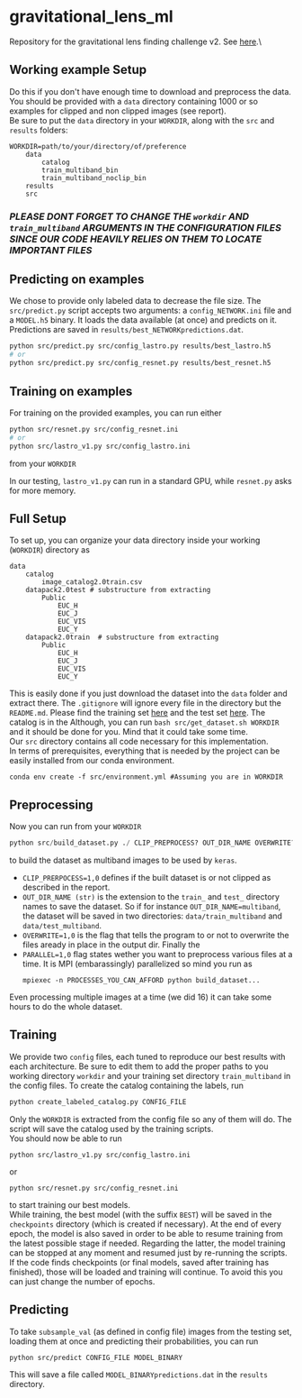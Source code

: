 # gravitational_lens_ml
Repository for the gravitational lens finding challenge v2. See [here](http://metcalf1.difa.unibo.it/blf-portal/gg_challenge.html).\

## Working example Setup

Do this if you don't have enough time to download and preprocess the data. You should be provided with a `data` directory containing 1000 or so examples for clipped and non clipped images (see report).\
Be sure to put the `data` directory in your `WORKDIR`, along with the `src` and `results` folders:
```
WORKDIR=path/to/your/directory/of/preference
	data
		catalog
		train_multiband_bin
		train_multiband_noclip_bin
	results
	src
```
### *PLEASE DONT FORGET TO CHANGE  THE `workdir` AND `train_multiband` ARGUMENTS IN THE CONFIGURATION FILES SINCE OUR CODE HEAVILY RELIES ON THEM TO LOCATE IMPORTANT FILES*

## Predicting on examples
We chose to provide only labeled data to decrease the file size. The `src/predict.py` script accepts two arguments: a `config_NETWORK.ini` file and a `MODEL.h5` binary. It loads the data available (at once) and predicts on it. Predictions are saved in `results/best_NETWORKpredictions.dat`.
```bash
python src/predict.py src/config_lastro.py results/best_lastro.h5
# or
python src/predict.py src/config_resnet.py results/best_resnet.h5
```
## Training on examples
For training on the provided examples, you can run either
```bash
python src/resnet.py src/config_resnet.ini
# or
python src/lastro_v1.py src/config_lastro.ini
```
from your `WORKDIR`

In our testing, `lastro_v1.py` can run in a standard GPU, while `resnet.py` asks for more memory.

## Full Setup
To set up, you can organize your data directory inside your working (`WORKDIR`) directory as 

```
data
	catalog 
		image_catalog2.0train.csv
	datapack2.0test # substructure from extracting
		Public
			EUC_H
			EUC_J
			EUC_VIS
			EUC_Y
	datapack2.0train  # substructure from extracting
		Public
			EUC_H
			EUC_J
			EUC_VIS
			EUC_Y
```
This is easily done if you just download the dataset into the `data` folder and extract there. The `.gitignore` will ignore every file in the directory but the `README.md`.
Please find the training set [here](http://metcalf1.difa.unibo.it/DATA3/datapack2.0train.tar.gz) and the test set [here](http://metcalf1.difa.unibo.it/DATA3/datapack2.0test.tar.gz). The catalog is in the 
Although, you can run `bash src/get_dataset.sh WORKDIR` and it should be done for you. Mind that it could take some time.\
Our `src` directory contains all code necessary for this implementation.\
In terms of prerequisites, everything that is needed by the project can be easily installed from our conda environment.
```
conda env create -f src/environment.yml #Assuming you are in WORKDIR
```
## Preprocessing
Now you can run from your `WORKDIR`
```python
python src/build_dataset.py ./ CLIP_PREPROCESS? OUT_DIR_NAME OVERWRITE? PARALLEL?
```
to build the dataset as multiband images to be used by `keras`. 
+ `CLIP_PRERPOCESS=1,0` defines if the built dataset is or not clipped as described in the report. 
+  `OUT_DIR_NAME (str)` is the extension to the `train_` and `test_` directory names to save the dataset. So if for instance `OUT_DIR_NAME=multiband`, the dataset will be saved in two directories: `data/train_multiband` and `data/test_multiband`. 
+  `OVERWRITE=1,0` is the flag that tells the program to or not to overwrite the files aready in place in the output dir. Finally the 
+  `PARALLEL=1,0` flag states wether you want to preprocess various files at a time. It is MPI (embarassingly) parallelized so mind you run as 
	```
	mpiexec -n PROCESSES_YOU_CAN_AFFORD python build_dataset...
	```
Even processing multiple images at a time (we did 16) it can take some hours to do the whole dataset.

## Training

We provide two `config` files, each tuned to reproduce our best results with each architecture. Be sure to edit them to add the proper paths to you working directory `workdir` and your training set directory `train_multiband` in the config files.
To create the catalog containing the labels, run
```bash
python create_labeled_catalog.py CONFIG_FILE
```
Only the `WORKDIR` is extracted from the config file so any of them will do. The script will save the catalog used by the training scripts.\
You should now be able to run
```
python src/lastro_v1.py src/config_lastro.ini
```
or
```
python src/resnet.py src/config_resnet.ini
```
to start training our best models.\
While training, the best model (with the suffix `BEST`) will be saved in the `checkpoints` directory (which is created if necessary). At the end of every epoch, the model is also saved in order to be able to resume training from the latest possible stage if needed. Regarding the latter, the model training can be stopped at any moment and resumed just by re-running the scripts. If the code finds checkpoints (or final models, saved after training has finished), those will be loaded and training will continue. To avoid this you can just change the number of epochs.

## Predicting
To  take `subsample_val` (as defined in config file) images from the testing set, loading them at once and predicting their probabilities, you can run 
```bash
python src/predict CONFIG_FILE MODEL_BINARY
```
This will save a file called `MODEL_BINARYpredictions.dat` in the `results` directory.
